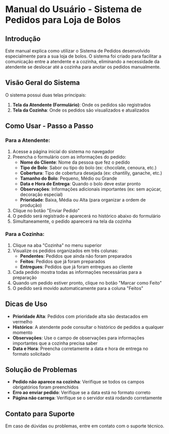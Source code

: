 # Manual do Usuário - Sistema de Pedidos para Loja de Bolos

## Introdução

Este manual explica como utilizar o Sistema de Pedidos desenvolvido especialmente para a sua loja de bolos. O sistema foi criado para facilitar a comunicação entre a atendente e a cozinha, eliminando a necessidade da atendente se deslocar até a cozinha para anotar os pedidos manualmente.

## Visão Geral do Sistema

O sistema possui duas telas principais:

1. **Tela da Atendente (Formulário)**: Onde os pedidos são registrados
2. **Tela da Cozinha**: Onde os pedidos são visualizados e atualizados

## Como Usar - Passo a Passo

### Para a Atendente:

1. Acesse a página inicial do sistema no navegador
2. Preencha o formulário com as informações do pedido:
   - **Nome do Cliente**: Nome da pessoa que fez o pedido
   - **Tipo de Bolo**: Sabor ou tipo do bolo (ex: chocolate, cenoura, etc.)
   - **Cobertura**: Tipo de cobertura desejada (ex: chantilly, ganache, etc.)
   - **Tamanho do Bolo**: Pequeno, Médio ou Grande
   - **Data e Hora de Entrega**: Quando o bolo deve estar pronto
   - **Observações**: Informações adicionais importantes (ex: sem açúcar, decoração especial)
   - **Prioridade**: Baixa, Média ou Alta (para organizar a ordem de produção)
3. Clique no botão "Enviar Pedido"
4. O pedido será registrado e aparecerá no histórico abaixo do formulário
5. Simultaneamente, o pedido aparecerá na tela da cozinha

### Para a Cozinha:

1. Clique na aba "Cozinha" no menu superior
2. Visualize os pedidos organizados em três colunas:
   - **Pendentes**: Pedidos que ainda não foram preparados
   - **Feitos**: Pedidos que já foram preparados
   - **Entregues**: Pedidos que já foram entregues ao cliente
3. Cada pedido mostra todas as informações necessárias para a preparação
4. Quando um pedido estiver pronto, clique no botão "Marcar como Feito"
5. O pedido será movido automaticamente para a coluna "Feitos"

## Dicas de Uso

- **Prioridade Alta**: Pedidos com prioridade alta são destacados em vermelho
- **Histórico**: A atendente pode consultar o histórico de pedidos a qualquer momento
- **Observações**: Use o campo de observações para informações importantes que a cozinha precisa saber
- **Data e Hora**: Preencha corretamente a data e hora de entrega no formato solicitado

## Solução de Problemas

- **Pedido não aparece na cozinha**: Verifique se todos os campos obrigatórios foram preenchidos
- **Erro ao enviar pedido**: Verifique se a data está no formato correto
- **Página não carrega**: Verifique se o servidor está rodando corretamente

## Contato para Suporte

Em caso de dúvidas ou problemas, entre em contato com o suporte técnico.
